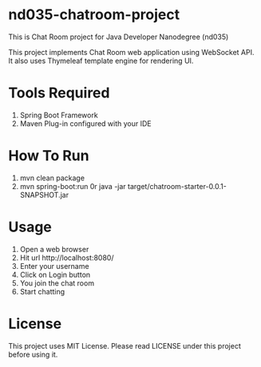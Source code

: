 # nd035-chatroom-project
This is Chat Room project for Java Developer Nanodegree (nd035)

This project implements Chat Room web application using WebSocket API. It also uses
Thymeleaf template engine for rendering UI.

# Tools Required
1. Spring Boot Framework
2. Maven Plug-in configured with your IDE

# How To Run
1. mvn clean package
2. mvn spring-boot:run 0r java -jar target/chatroom-starter-0.0.1-SNAPSHOT.jar

# Usage
1. Open a web browser
2. Hit url http://localhost:8080/
3. Enter your username
4. Click on Login button 
5. You join the chat room
6. Start chatting

# License
This project uses MIT License. Please read LICENSE under this project before using it.

